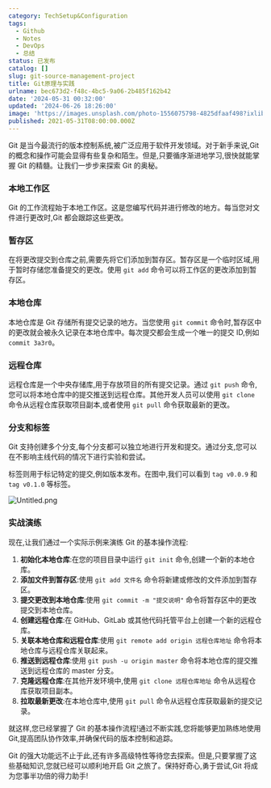 ```yaml
---
category: TechSetup&Configuration
tags:
  - Github
  - Notes
  - DevOps
  - 总结
status: 已发布
catalog: []
slug: git-source-management-project
title: Git原理与实践
urlname: bec673d2-f48c-4bc5-9a06-2b485f162b42
date: '2024-05-31 00:32:00'
updated: '2024-06-26 18:26:00'
image: 'https://images.unsplash.com/photo-1556075798-4825dfaaf498?ixlib=rb-4.0.3&q=85&fm=jpg&crop=entropy&cs=srgb'
published: 2021-05-31T08:00:00.000Z
---
```


Git 是当今最流行的版本控制系统,被广泛应用于软件开发领域。对于新手来说,Git 的概念和操作可能会显得有些复杂和陌生。但是,只要循序渐进地学习,很快就能掌握 Git 的精髓。让我们一步步来探索 Git 的奥秘。


### 本地工作区


Git 的工作流程始于本地工作区。这是您编写代码并进行修改的地方。每当您对文件进行更改时,Git 都会跟踪这些更改。


### 暂存区


在将更改提交到仓库之前,需要先将它们添加到暂存区。暂存区是一个临时区域,用于暂时存储您准备提交的更改。使用 `git add` 命令可以将工作区的更改添加到暂存区。


### 本地仓库


本地仓库是 Git 存储所有提交记录的地方。当您使用 `git commit` 命令时,暂存区中的更改就会被永久记录在本地仓库中。每次提交都会生成一个唯一的提交 ID,例如 `commit 3a3r0`。


### 远程仓库


远程仓库是一个中央存储库,用于存放项目的所有提交记录。通过 `git push` 命令,您可以将本地仓库中的提交推送到远程仓库。其他开发人员可以使用 `git clone` 命令从远程仓库获取项目副本,或者使用 `git pull` 命令获取最新的更改。


### 分支和标签


Git 支持创建多个分支,每个分支都可以独立地进行开发和提交。通过分支,您可以在不影响主线代码的情况下进行实验和尝试。


标签则用于标记特定的提交,例如版本发布。在图中,我们可以看到 `tag v0.0.9` 和 `tag v0.1.0` 等标签。


![Untitled.png](https://prod-files-secure.s3.us-west-2.amazonaws.com/5d24fe63-e567-4804-86f9-9fdc62e13082/77b77e01-3aab-4add-bdbd-7f489727861d/Untitled.png?X-Amz-Algorithm=AWS4-HMAC-SHA256&X-Amz-Content-Sha256=UNSIGNED-PAYLOAD&X-Amz-Credential=ASIAZI2LB4665P37KK43%2F20250217%2Fus-west-2%2Fs3%2Faws4_request&X-Amz-Date=20250217T053824Z&X-Amz-Expires=3600&X-Amz-Security-Token=IQoJb3JpZ2luX2VjEEYaCXVzLXdlc3QtMiJGMEQCIDNY8i0SrUzX2WkI%2BQZCZaY%2F%2BCkyszaIWlgobAMvHNmJAiBMqEwZLCJSsD9%2FSRVWYPZ9YbLEYfjHAKyZLnWpT4FeZSr%2FAwhvEAAaDDYzNzQyMzE4MzgwNSIMf3GXjeZBMLAxXlCAKtwDxVrU1vca%2FK0sTnxrN83JAa820JNN6xjUIbkbhcbJf7zZhabYKZDc3qxEIm8RrT5Yp29PDPEQDMeMi53P3YMHJ7Ff1SZncGBg4t0M%2FTrPwvihzl6g0PkpctZq25wzKcocLwETWl4UG%2FNVPbo1K4kO9vKR35B8ar2xH7z1IVL3ZF%2BBrNfv5LQnkaY9z%2FKIQ8tXvViluWN0jxgO1CWtUJHvUR8Z2bx43Upl10QRRA4ccbt2s%2F4OeHOu4DF52Xrwwkzi2oQy%2FYxwxJFgvCTg8ZmcDWskTqs1XAhH4apb1rMdA9IAi5V3TadxyKqDJ1hIhExoaIBzZvcok3hB7iKHT%2FUM0u2IeyB3B8NRMQxPbvHxpu7fVr79dter%2F9pDmpAiQQu63b6bhm%2F9Tz4pPTYDd8XBYU7OMBcAzUBDUMPgL7QuGci1fCJZ76VzYoFpLc6n1SATZ2TsOetDYrYrzTJuT7sZO%2Bd0HyNlArE5qkl6uQSwRRnZurjmCQk9YyoCO5tN4%2F3uUYQuOBn4pcIT37l2M3UI1pA6ZWTKUgD4DWsl%2BLbljcLxVTa76L%2FP2wJZ1lZUNs%2FBXq1R%2F9kfVOVjbZtRkPwmTiJ429oYGf0TforC%2FbAbHEv0BOafs2E2i1hYwAQwspPLvQY6pgGPceSKH3ZK3aJU1RgvJlkRsTRP5HfA3hyK9dVwmSkK%2FV2XQ58F8fHyfsaklCpA8iXIv5EzcDNNrXeW7AO8PC4AnEH8NeMGkZgNoBPMRRMS4Ugs9a9OXCuNnful3rFLxs6GuKzImbRshHRGq2nEbzopEnxD5ufZTUOMzhr0%2Bt%2FDFlIYLZBNSwgf0mPkSM9OqtjbDKppla6Z0o6ud8wFBDARaCSbk%2B4O&X-Amz-Signature=cb885c204f16a7ec08ef958a642045abd300c7b7244e57c5e344d8f09a6f3cce&X-Amz-SignedHeaders=host&x-id=GetObject)


### 实战演练


现在,让我们通过一个实际示例来演练 Git 的基本操作流程:

1. **初始化本地仓库**:在您的项目目录中运行 `git init` 命令,创建一个新的本地仓库。
2. **添加文件到暂存区**:使用 `git add 文件名` 命令将新建或修改的文件添加到暂存区。
3. **提交更改到本地仓库**:使用 `git commit -m "提交说明"` 命令将暂存区中的更改提交到本地仓库。
4. **创建远程仓库**:在 GitHub、GitLab 或其他代码托管平台上创建一个新的远程仓库。
5. **关联本地仓库和远程仓库**:使用 `git remote add origin 远程仓库地址` 命令将本地仓库与远程仓库关联起来。
6. **推送到远程仓库**:使用 `git push -u origin master` 命令将本地仓库的提交推送到远程仓库的 master 分支。
7. **克隆远程仓库**:在其他开发环境中,使用 `git clone 远程仓库地址` 命令从远程仓库获取项目副本。
8. **拉取最新更改**:在本地仓库中,使用 `git pull` 命令从远程仓库获取最新的提交记录。

就这样,您已经掌握了 Git 的基本操作流程!通过不断实践,您将能够更加熟练地使用 Git,提高团队协作效率,并确保代码的版本控制和追踪。


Git 的强大功能远不止于此,还有许多高级特性等待您去探索。但是,只要掌握了这些基础知识,您就已经可以顺利地开启 Git 之旅了。保持好奇心,勇于尝试,Git 将成为您事半功倍的得力助手!

